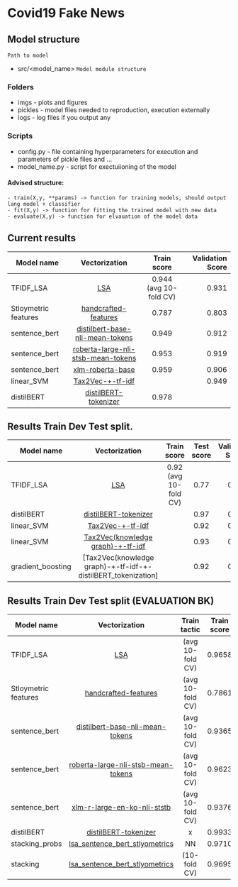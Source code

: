 # Covid19 Fake News


## Model structure
`` Path to model ``
- src/<model_name>
`` Model module structure ``
### Folders
- imgs - plots and figures
- pickles - model files needed to reproduction, execution externally
- logs - log files if you output any
### Scripts
- config.py - file containing hyperparameters for execution and parameters of pickle files and ... 
- model_name.py - script for exectuiioning of the model

#### Advised structure: 
    - train(X,y, **params) -> function for training models, should output lang model + classifier
    - fit(X,y) -> function for fitting the trained model with new data
    - evaluate(X,y) -> function for elvauation of the model data

## Current results

| Model name   |      Vectorization      |  Train score | Validation Score |
|----------|:-------------:|:------:|------:|
| TFIDF_LSA |  [LSA](./src/lsa_baseline/README.md) | 0.944 (avg 10-fold CV)  | 0.931 |
| Stloymetric features | [handcrafted-features](./src/statistical_baseline/README.md) |    0.787 |0.803 |
| sentence_bert | [distilbert-base-nli-mean-tokens](./src/sentence_bert/sentence_transformers/README.md) | 0.949 |  0.912 |
| sentence_bert | [roberta-large-nli-stsb-mean-tokens](./src/sentence_bert/sentence_transformers/README.md) | 0.953 |  0.919 |
| sentence_bert | [xlm-roberta-base](./src/sentence_bert/sentence_transformers/README.md) | 0.959 |  0.906 |
| linear_SVM | [Tax2Vec-+-tf-idf](./src/tax2vec/README.md) |     | 0.949 |  
| distilBERT | [distilBERT-tokenizer](./src/distilBERT/README.md) | 0.978 |  |  


## Results Train Dev Test split.

| Model name   |      Vectorization      |  Train score | Test score |  Validation Score |
|----------|:-------------:|:------:|:------:|:------:|
| TFIDF_LSA |  [LSA](./src/lsa_baseline/README.md) | 0.92 (avg 10-fold CV) | 0.77 | 0.93 |
| distilBERT | [distilBERT-tokenizer](./src/distilBERT/README.md) |  | 0.97 | 0.98 | 
| linear_SVM | [Tax2Vec-+-tf-idf](./src/tax2vec/README.md) |    | 0.92 | 0.94 |
| linear_SVM | [Tax2Vec(knowledge graph)-+-tf-idf](./src/tax2vec_knowledge_graphs/README.md) |    | 0.93 | 0.93 |
| gradient_boosting | [Tax2Vec(knowledge graph)-+-tf-idf-+-distilBERT_tokenization] |    | 0.92 | 0.94 |

## Results Train Dev Test split (EVALUATION BK)

| Model name   |      Vectorization      |   Train tactic | Train score | DEV score |  Test Score |
|----------|:-------------:|:------:|:------:|:------:|:------:|
| TFIDF_LSA |  [LSA](./src/lsa_baseline/README.md) | (avg 10-fold CV) |  0.9658 | 0.9302 | 0.9281 |
| Stloymetric features | [handcrafted-features](./src/statistical_baseline/README.md) | (avg 10-fold CV) | 0.7861 | 0.7903 | 0.7805 |
| sentence_bert | [distilbert-base-nli-mean-tokens](./src/sentence_bert/sentence_transformers/README.md) |   (avg 10-fold CV) | 0.9365 | 0.9124 | 0.9113 |
| sentence_bert | [roberta-large-nli-stsb-mean-tokens](./src/sentence_bert/sentence_transformers/README.md) |   (avg 10-fold CV) | 0.9623 | 0.9184 | 0.9142 |
| sentence_bert | [xlm-r-large-en-ko-nli-ststb](./src/sentence_bert/sentence_transformers/README.md) |   (avg 10-fold CV) |0.9376 | 0.9226 | 0.9124 |
| distilBERT | [distilBERT-tokenizer](./src/distilBERT/README.md) |  x  | 0.9933 | 0.9807 | 0.9708
| stacking_probs | [lsa_sentence_bert_stlyometrics](./src/sentence_bert/stacking) |  NN | 0.9710 | 0.9380 | 0.9390 |
| stacking | [lsa_sentence_bert_stlyometrics](./src/sentence_bert/stacking) | (10-fold CV) | 0.9695 | 0.9445 | 0.9425 |
